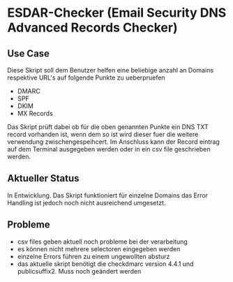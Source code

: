 # ESDAR-Checker (Email Security DNS Advanced Records Checker)
## Use Case
Diese Skript soll dem Benutzer helfen eine beliebige anzahl an Domains respektive URL's auf folgende Punkte zu ueberpruefen
- DMARC
- SPF
- DKIM
- MX Records

Das Skript prüft dabei ob für die oben genannten Punkte ein DNS TXT record vorhanden ist, wenn dem so ist wird dieser fuer die weitere verwendung zwischengespeihcert.
Im Anschluss kann der Record eintrag auf dem Terminal ausgegeben werden oder in ein csv file geschrieben werden.

## Aktueller Status
In Entwicklung. Das Skript funktioniert für einzelne Domains das Error Handling ist jedoch noch nicht ausreichend umgesetzt. 

## Probleme
- csv files geben aktuell noch probleme bei der verarbeitung
- es können nicht mehrere selectoren eingegeben werden
- einzelne Errors führen zu einem ungewollten absturz
- das aktuelle skript benötigt die checkdmarc version 4.4.1 und publicsuffix2. Muss noch geändert werden